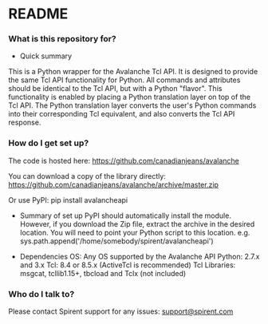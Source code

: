 # README #

### What is this repository for? ###

* Quick summary

This is a Python wrapper for the Avalanche Tcl API.
It is designed to provide the same Tcl API functionality for Python.
All commands and attributes should be identical to the Tcl API, but with a Python "flavor".
This functionality is enabled by placing a Python translation layer on top of the Tcl API. The Python translation layer converts the user's Python commands into their corresponding Tcl equivalent, and also converts the Tcl API response.

### How do I get set up? ###

The code is hosted here: 
    https://github.com/canadianjeans/avalanche

You can download a copy of the library directly:
    https://github.com/canadianjeans/avalanche/archive/master.zip

Or use PyPI:
    pip install avalancheapi

* Summary of set up
    PyPI should automatically install the module. However, if you download the Zip file, extract the archive in the desired location. You will need to point your Python script to this location.
        e.g. sys.path.append('/home/somebody/spirent/avalancheapi')       

* Dependencies
    OS:            Any OS supported by the Avalanche API
    Python:        2.7.x and 3.x 
    Tcl:           8.4 or 8.5.x (ActiveTcl is recommended)
    Tcl Libraries: msgcat, tcllib1.15+, tbcload and Tclx (not included)

### Who do I talk to? ###

Please contact Spirent support for any issues: support@spirent.com

